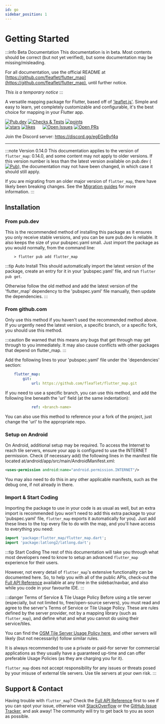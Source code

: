 ```yaml
---
id: go
sidebar_position: 1
---
```


# Getting Started

:::info Beta Documentation
This documentation is in beta. Most contents should be correct (but not yet verified), but some documentation may be missing/misleading.

For all documentation, use the official README at [https://github.com/fleaflet/flutter_map](https://github.com/fleaflet/flutter_map), until further notice.

_This is a temporary notice_
:::

A versatile mapping package for Flutter, based off of ['leaflet.js'](https://leafletjs.com/). Simple and easy to learn, yet completely customizable and configurable, it's the best choice for mapping in your Flutter app.

[![Pub.dev](https://img.shields.io/pub/v/flutter_map.svg?label=Latest+Version)](https://pub.dev/packages/flutter_map) [![Checks & Tests](https://badgen.net/github/checks/fleaflet/flutter_map?label=Checks+%26+Tests&color=orange)](https://github.com/fleaflet/flutter_map/actions?query=branch%3Amaster) [![points](https://badges.bar/flutter_map/pub%20points)](https://pub.dev/packages/flutter_map/score)  
[![stars](https://badgen.net/github/stars/fleaflet/flutter_map?label=stars&color=green&icon=github)](https://github.com/fleaflet/flutter_map/stargazers) [![likes](https://badges.bar/flutter_map/likes)](https://pub.dev/packages/flutter_map/score)&nbsp;&nbsp;&nbsp;&nbsp;&nbsp;&nbsp;[![Open Issues](https://badgen.net/github/open-issues/fleaflet/flutter_map?label=Open+Issues&color=green)](https://GitHub.com/fleaflet/flutter_map/issues) [![Open PRs](https://badgen.net/github/open-prs/fleaflet/flutter_map?label=Open+PRs&color=green)](https://GitHub.com/fleaflet/flutter_map/pulls)

Join the Discord server: <https://discord.gg/egEGeByf4q>

<hr></hr>

:::note Version 0.14.0
This documentation applies to the version of `flutter_map`: 0.14.0, and some content may not apply to older versions. If this version number is less than the latest version available on pub.dev ([![Pub](https://img.shields.io/pub/v/flutter_map.svg)](https://pub.dev/packages/flutter_map)), the documentation may not have been changed, in which case it should still apply.

If you are migrating from an older major version of `flutter_map`, there have likely been breaking changes. See the [Migration guides](/miscellaneous/migration/to-v0.14.0) for more information.
:::

## Installation

### From pub.dev

This is the recommended method of installing this package as it ensures you only receive stable versions, and you can be sure pub.dev is reliable. It also keeps the size of your pubspec.yaml small.
Just import the package as you would normally, from the command line:

``` shell
    > flutter pub add flutter_map
```

:::tip Auto Install
This should automatically import the latest version of the package, create an entry for it in your 'pubspec.yaml' file, and run `flutter pub get`.

Otherwise follow the old method and add the latest version of the 'flutter_map' dependency to the 'pubspec.yaml' file manually, then update the dependencies.
:::

### From github.com

Only use this method if you haven't used the recommended method above. If you urgently need the latest version, a specific branch, or a specific fork, you should use this method.

:::caution
Be warned that this means any bugs that get through may get through to you immediately. It may also cause conflicts with other packages that depend on flutter_map.
:::

Add the following lines to your 'pubspec.yaml' file under the 'dependencies' section:

``` yaml
    flutter_map:
        git:
            url: https://github.com/fleaflet/flutter_map.git
```

If you need to use a specific branch, you can use this method, and add the following line beneath the 'url' field (at the same indentation):

``` yaml
            ref: <branch-name>
```

You can also use this method to reference your a fork of the project, just change the 'url' to the appropriate repo.

### Setup on Android

On Android, additional setup may be required.
To access the Internet to reach tile servers, ensure your app is configured to use the INTERNET permission. Check (if necessary add) the following lines in the manifest file located at/android/app/src/main/AndroidManifest.xml:

``` xml
<uses-permission android:name="android.permission.INTERNET"/>
```

You may also need to do this in any other applicable manifests, such as the debug one, if not already in there.

### Import & Start Coding

Importing the package to use in your code is as usual as well, but an extra import is recommended (you won't need to add this extra package to your 'pubspec.yaml' file, `flutter_map` exports it automatically for you). Just add these lines to the top every file to do with the map, and you'll have access to everything you need:

``` dart
import 'package:flutter_map/flutter_map.dart';
import 'package:latlong2/latlong.dart';
```

:::tip Start Coding
The rest of this documentation will take you through what most developers need to know to setup an advanced `flutter_map` experience for their users.

However, not every detail of `flutter_map`'s extensive functionality can be documented here. So, to help you with all of the public APIs, check-out the [Full API Reference](https://pub.dev/documentation/flutter_map/latest/flutter_map/flutter_map-library.html) available at any time in the sidebar/navbar, and also while you code in your favourite IDE.
:::

:::danger Terms of Service & Tile Usage Policy
Before using a tile server (especially, but not limited to, free/open-source servers), you must read and agree to the server's Terms of Service or Tile Usage Policy. These are rules defined by the server provider, not by a mapping library (such as `flutter_map`), and define what and what you cannot do using their service/tiles.

You can find the [OSM Tile Server Usage Policy here](https://operations.osmfoundation.org/policies/tiles/), and other servers will likely (but not necessarily) follow similar rules.

It is always recommended to use a private or paid-for server for commercial applications as they usually have a guaranteed up-time and can offer preferable Usage Policies (as they are charging you for it).

`flutter_map` does not accept responsibility for any issues or threats posed by your misuse of external tile servers. Use tile servers at your own risk.
:::

## Support & Contact

Having trouble with `flutter_map`? Check the [Full API Reference](https://pub.dev/documentation/flutter_map/latest/flutter_map/flutter_map-library.html) first to see if you can spot your issue, otherwise visit [StackOverflow](https://stackoverflow.com/search?q=flutter_map) or the [GitHub Issue Tracker](https://github.com/fleaflet/flutter_map/issues), and ask away! The community will try to get back to you as soon as possible.
